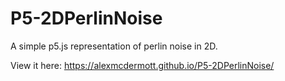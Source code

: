 # P5-2DPerlinNoise
A simple p5.js representation of perlin noise in 2D.

View it here: https://alexmcdermott.github.io/P5-2DPerlinNoise/
